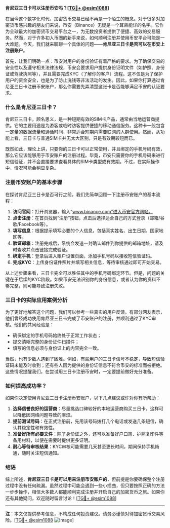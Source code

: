 **肯尼亚三日卡可以注册币安吗？[[TG💪+ @esim1088](https://t.me/s/esim1088)]**

在当今这个数字化时代，加密货币交易已经不再是一个陌生的概念。对于很多对加密货币感兴趣的朋友们来说，币安（Binance）无疑是一个耳熟能详的名字。它作为全球最大的加密货币交易平台之一，为无数投资者提供了便捷、高效的交易服务。然而，对于许多初入币圈的新手来说，如何顺利注册并使用币安平台可能是一大难题。今天，我们就来聊聊一个具体的问题——**肯尼亚三日卡是否可以在币安上注册账户**。

首先，让我们明确一点：币安对用户的身份验证有着严格的要求。为了确保交易的安全性以及遵守相关法律法规，币安会要求用户提供身份证明文件（如护照、身份证或驾驶执照等），并且需要完成KYC（了解你的客户）流程。这不仅是为了保护用户的资金安全，也是为了防止洗钱等非法活动的发生。因此，如果你打算通过肯尼亚三日卡注册币安账户，那么你需要先弄清楚这张卡是否能够满足币安的认证要求。

### **什么是肯尼亚三日卡？**

肯尼亚三日卡，顾名思义，是一种短期有效的SIM卡产品，通常由当地运营商提供。它的主要用途是为游客或临时访客提供便捷的移动通信服务。这种卡一般包含一定量的数据流量和通话时间，非常适合短期内需要联网的人群使用。然而，从功能上看，三日卡与普通SIM卡并无太大区别，只是有效期较短而已。

既然如此，理论上讲，只要你的三日卡可以正常使用，并且绑定的手机号码有效，那么它应该能够用于币安账户的注册过程。毕竟，币安只需要你的手机号码来进行短信验证，并不会直接要求查看具体的SIM卡类型或有效期。不过，在实际操作中，情况可能会稍显复杂。

### **注册币安账户的基本步骤**

在探讨肯尼亚三日卡是否可行之前，我们先简单回顾一下注册币安账户的基本流程：

1. **访问官网**：打开浏览器，输入“www.binance.com”进入币安官方网站。
2. **点击注册**：在首页找到“注册”按钮，点击后选择适合自己的方式登录（邮箱/谷歌/Facebook等）。
3. **填写信息**：根据提示填写必要的个人信息，包括真实姓名、出生日期、国家地区等。
4. **验证邮箱**：注册完成后，系统会发送一封确认邮件到你提供的邮箱地址，请及时查收并点击链接完成验证。
5. **绑定手机**：登录后进入账户设置页面，添加手机号码以接收短信验证码。
6. **完成KYC**：上传身份证件照片并填写相关信息，等待审核通过即可开始交易。

从上述步骤来看，三日卡完全可以胜任其中的手机号码绑定环节。但是，问题的关键在于后续的KYC阶段。如果币安无法识别你的身份信息，或者认为你的资料不够完整，则可能导致注册失败。

### **三日卡的实际应用案例分析**

为了更好地解答这个问题，我们可以参考一些真实的用户反馈。有部分网友表示，他们曾经成功使用肯尼亚三日卡完成了币安账户的注册，并顺利通过了KYC审核。他们的共同经验是：

- 确保绑定的手机号码始终处于正常工作状态；
- 提交清晰完整的身份证件扫描件；
- 填写的信息必须与身份证上的内容完全一致。

当然，也有少数人遇到了困难。例如，有些用户的三日卡信号不稳定，导致短信验证码未能及时收到；还有些人因为提供的身份证信息不符合币安的标准而被拒绝。这些情况提醒我们，在尝试用三日卡注册币安时，一定要提前做好充分准备。

### **如何提高成功率？**

如果你决定使用肯尼亚三日卡注册币安账户，以下几点建议或许对你有所帮助：

1. **选择信誉良好的运营商**：尽量挑选口碑较好的本地运营商购买三日卡，这样可以降低因网络问题导致的麻烦。
2. **提前测试号码**：在正式注册前，先用该号码拨打几个电话或发送几条短信，确认其稳定性和有效性。
3. **准备好所有必要文件**：除了身份证之外，还可以准备好户口簿、护照复印件等备用材料，以便在需要时提供更多证明。
4. **耐心等待审核结果**：KYC审核可能需要几天甚至更长时间，期间保持手机畅通，随时关注短信通知。

### **结语**

综上所述，**肯尼亚三日卡是可以用来注册币安账户的**，但前提是你要确保整个注册过程中没有任何疏漏。虽然过程中可能会遇到一些小插曲，但只要按照正确的方法一步步操作，相信大多数人都能顺利完成注册并开启自己的加密货币之旅。如果你还有其他疑问，欢迎随时留言讨论！[[TG💪+ @esim1088](https://t.me/s/esim1088)]

---

**注**：本文仅提供参考信息，不构成任何投资建议。请务必谨慎对待加密货币交易风险。[[TG💪+ @esim1088](https://t.me/s/esim1088) ![Image](https://i.postimg.cc/4NQfJmqS/Snipaste-2025-05-13-00-14-12.png)]